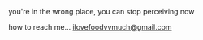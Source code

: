 you're in the wrong place, you can stop perceiving now

how to reach me... ilovefoodvvmuch@gmail.com
